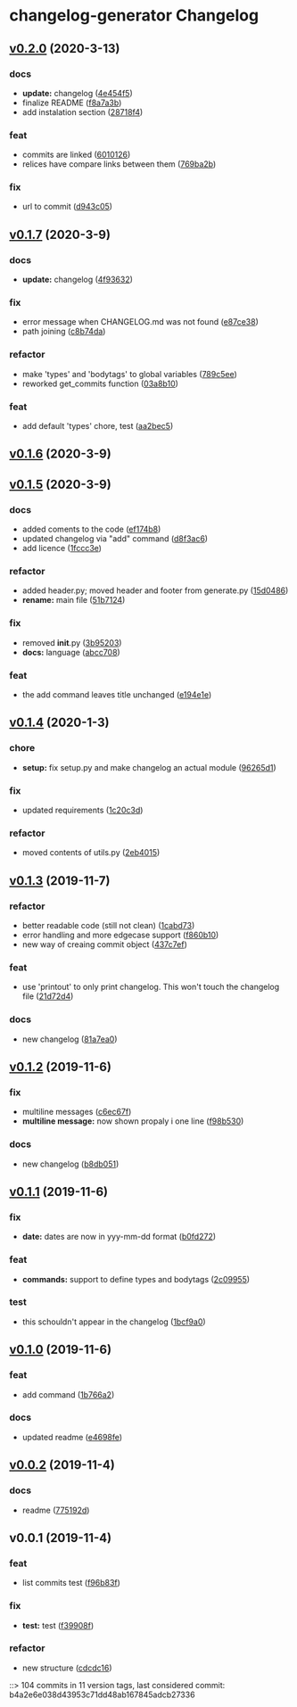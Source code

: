 # changelog-generator Changelog


## [v0.2.0](https://github.com/Lfd4/changelog-generator/compare/v0.1.7...v0.2.0) (2020-3-13)

### docs
* **update:** changelog ([4e454f5](https://github.com/Lfd4/changelog-generator/commit/4e454f5f84cdbbd2fab297488ff9ef561e539e73))
* finalize README ([f8a7a3b](https://github.com/Lfd4/changelog-generator/commit/f8a7a3b2c96721b80d224c96cf228811855b2ae6))
* add instalation section ([28718f4](https://github.com/Lfd4/changelog-generator/commit/28718f463ec5e75f57d5c8d7db9f961fb32e2549))

### feat
* commits are linked ([6010126](https://github.com/Lfd4/changelog-generator/commit/601012698a337150507b042f8d726288bf01291b))
* relices have compare links between them ([769ba2b](https://github.com/Lfd4/changelog-generator/commit/769ba2ba25abf3f7b611847a6555b110fe87cf54))

### fix
* url to commit ([d943c05](https://github.com/Lfd4/changelog-generator/commit/d943c050155654f8dc481e9dbe3ebdce6e1a8ba3))


## [v0.1.7](https://github.com/Lfd4/changelog-generator/compare/v0.1.6...v0.1.7) (2020-3-9)

### docs
* **update:** changelog ([4f93632](https://github.com/Lfd4/changelog-generator/commit/4f93632aef849536eaac5b72b48b37351e6d52a7))

### fix
* error message when CHANGELOG.md was not found ([e87ce38](https://github.com/Lfd4/changelog-generator/commit/e87ce38573bded0e6e15954a0ad3c58de2601a19))
* path joining ([c8b74da](https://github.com/Lfd4/changelog-generator/commit/c8b74da3bbb21f0c1b0edc5b83a2441ccf647664))

### refactor
* make 'types' and 'bodytags' to global variables ([789c5ee](https://github.com/Lfd4/changelog-generator/commit/789c5ee3148acb86759d75f46674c75e61a99884))
* reworked get_commits function ([03a8b10](https://github.com/Lfd4/changelog-generator/commit/03a8b105ee128b6a957ef70aacd93af21ee21505))

### feat
* add default 'types' chore, test ([aa2bec5](https://github.com/Lfd4/changelog-generator/commit/aa2bec5ecdba1aa0ff86c51e9f421a2f32d2ab7f))


## [v0.1.6](https://github.com/Lfd4/changelog-generator/compare/v0.1.5...v0.1.6) (2020-3-9)


## [v0.1.5](https://github.com/Lfd4/changelog-generator/compare/v0.1.4...v0.1.5) (2020-3-9)

### docs
* added coments to the code ([ef174b8](https://github.com/Lfd4/changelog-generator/commit/ef174b8b776a15f54eacf25d68347fc696ef0717))
* updated changelog via "add" command ([d8f3ac6](https://github.com/Lfd4/changelog-generator/commit/d8f3ac685863ac97a62bd76387eba81c3213be7d))
* add licence ([1fccc3e](https://github.com/Lfd4/changelog-generator/commit/1fccc3e1ad0861ee14ce47fe810d780a9e7bc6ba))

### refactor
* added header.py; moved header and footer from generate.py ([15d0486](https://github.com/Lfd4/changelog-generator/commit/15d0486a8c7f116f7e8a36ba51e5af990dd4d462))
* **rename:** main file ([51b7124](https://github.com/Lfd4/changelog-generator/commit/51b7124e579b9d53bb7f2fa17ace388d6edeec21))

### fix
* removed __init__.py ([3b95203](https://github.com/Lfd4/changelog-generator/commit/3b95203cdaabba9a836500821c9627fc0ea76058))
* **docs:** language ([abcc708](https://github.com/Lfd4/changelog-generator/commit/abcc708337590add73b734a7bfc6960a1905e18b))

### feat
* the add command leaves title unchanged ([e194e1e](https://github.com/Lfd4/changelog-generator/commit/e194e1ea95e3818da4ae2b383a2ec75e463cb385))


## [v0.1.4](https://github.com/Lfd4/changelog-generator/compare/v0.1.3...v0.1.4) (2020-1-3)

### chore
* **setup:** fix setup.py and make changelog an actual module ([96265d1](https://github.com/Lfd4/changelog-generator/commit/96265d1f9cc14b04db9a0af3a7e09ef3f194af31))

### fix
* updated requirements ([1c20c3d](https://github.com/Lfd4/changelog-generator/commit/1c20c3d6f5daecbfaaeece77764fcaff1efd998f))

### refactor
* moved contents of utils.py ([2eb4015](https://github.com/Lfd4/changelog-generator/commit/2eb401560c8d1de74f1ca5fec61d0ffd6c4c6dae))


## [v0.1.3](https://github.com/Lfd4/changelog-generator/compare/v0.1.2...v0.1.3) (2019-11-7)

### refactor
* better readable code (still not clean) ([1cabd73](https://github.com/Lfd4/changelog-generator/commit/1cabd73f537e1e86a33cd49e3aff5fee8b81b30d))
* error handling and more edgecase support ([f860b10](https://github.com/Lfd4/changelog-generator/commit/f860b106bdd4de10548e36e6af2ecd370a8a0cc4))
* new way of creaing commit object ([437c7ef](https://github.com/Lfd4/changelog-generator/commit/437c7efc3785871c5099c4f0b84e3456b5b99015))

### feat
* use 'printout' to only print changelog. This won't touch the changelog file ([21d72d4](https://github.com/Lfd4/changelog-generator/commit/21d72d46f16ca8e03451f8c2a321c6fac21b38aa))

### docs
* new changelog ([81a7ea0](https://github.com/Lfd4/changelog-generator/commit/81a7ea093a69d3ed61c6340ecabf7c43b657850c))


## [v0.1.2](https://github.com/Lfd4/changelog-generator/compare/v0.1.1...v0.1.2) (2019-11-6)

### fix
* multiline messages ([c6ec67f](https://github.com/Lfd4/changelog-generator/commit/c6ec67f4ddebbe358a1455f4f2540901f52f2c07))
* **multiline message:** now shown propaly i one line ([f98b530](https://github.com/Lfd4/changelog-generator/commit/f98b53054117d6e819e0717b18e9b90790be6264))

### docs
* new changelog ([b8db051](https://github.com/Lfd4/changelog-generator/commit/b8db051ac908678dc1fb908e13766463b28798ef))


## [v0.1.1](https://github.com/Lfd4/changelog-generator/compare/v0.1.0...v0.1.1) (2019-11-6)

### fix
* **date:** dates are now in yyy-mm-dd format ([b0fd272](https://github.com/Lfd4/changelog-generator/commit/b0fd272b2ee87c9081971a7d0c9ae7eb8ae02f28))

### feat
* **commands:** support to define types and bodytags ([2c09955](https://github.com/Lfd4/changelog-generator/commit/2c09955bd34c72ef42b87b59022ef89d6575b09c))

### test
* this schouldn't appear in the changelog ([1bcf9a0](https://github.com/Lfd4/changelog-generator/commit/1bcf9a04a15644f3ce8493ef9fa320637b61f795))


## [v0.1.0](https://github.com/Lfd4/changelog-generator/compare/v0.0.2...v0.1.0) (2019-11-6)

### feat
* add command ([1b766a2](https://github.com/Lfd4/changelog-generator/commit/1b766a23f5c4934d70c69cc032fbd8fb7804a1ed))

### docs
* updated readme ([e4698fe](https://github.com/Lfd4/changelog-generator/commit/e4698fe913a1124cabfa11db9cac59926bbcb20c))


## [v0.0.2](https://github.com/Lfd4/changelog-generator/compare/v0.0.1...v0.0.2) (2019-11-4)

### docs
* readme ([775192d](https://github.com/Lfd4/changelog-generator/commit/775192dc02f2bd3843488a382552cef2df73c5fc))


## v0.0.1 (2019-11-4)

### feat
* list commits test ([f96b83f](https://github.com/Lfd4/changelog-generator/commit/f96b83f91e96f1b3769eb2ea0d7663bdc0c2be5c))

### fix
* **test:** test ([f39908f](https://github.com/Lfd4/changelog-generator/commit/f39908f069326a1ddd80ebfea0b1b07fc120b3c6))

### refactor
* new structure ([cdcdc16](https://github.com/Lfd4/changelog-generator/commit/cdcdc169f926fd8a2490ba2c8f0380453bda8fa1))


::> 104 commits in 11 version tags, last considered commit: b4a2e6e038d43953c71dd48ab167845adcb27336
